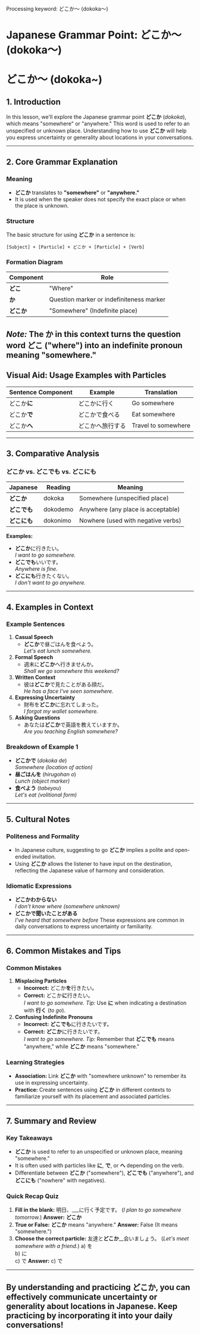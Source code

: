 Processing keyword: どこか～ (dokoka～)
# Japanese Grammar Point: どこか～ (dokoka～)
# どこか～ (dokoka~)
## 1. Introduction
In this lesson, we'll explore the Japanese grammar point **どこか** (*dokoka*), which means "somewhere" or "anywhere." This word is used to refer to an unspecified or unknown place. Understanding how to use **どこか** will help you express uncertainty or generality about locations in your conversations.

---
## 2. Core Grammar Explanation
### Meaning
- **どこか** translates to **"somewhere"** or **"anywhere."**
- It is used when the speaker does not specify the exact place or when the place is unknown.
### Structure
The basic structure for using **どこか** in a sentence is:
```
[Subject] + [Particle] + どこか + [Particle] + [Verb]
```
### Formation Diagram
| Component    | Role                          |
|--------------|-------------------------------|
| **どこ**     | "Where"                       |
| **か**       | Question marker or indefiniteness marker |
| **どこか**   | "Somewhere" (Indefinite place) |
*Note:* The **か** in this context turns the question word **どこ** ("where") into an indefinite pronoun meaning "somewhere."
---
## Visual Aid: Usage Examples with Particles
| Sentence Component | Example              | Translation          |
|--------------------|----------------------|----------------------|
| どこか**に**        | どこかに行く          | Go somewhere         |
| どこか**で**        | どこかで食べる        | Eat somewhere        |
| どこか**へ**        | どこかへ旅行する      | Travel to somewhere  |
---
## 3. Comparative Analysis
### どこか vs. どこでも vs. どこにも
| Japanese       | Reading       | Meaning                          |
|----------------|---------------|----------------------------------|
| **どこか**     | dokoka        | Somewhere (unspecified place)    |
| **どこでも**   | dokodemo      | Anywhere (any place is acceptable) |
| **どこにも**   | dokonimo      | Nowhere (used with negative verbs) |
**Examples:**
- **どこか**に行きたい。  
  *I want to go somewhere.*
- **どこでも**いいです。  
  *Anywhere is fine.*
- **どこにも**行きたくない。  
  *I don't want to go anywhere.*
---
## 4. Examples in Context
### Example Sentences
1. **Casual Speech**
   - **どこか**で昼ごはんを食べよう。  
     *Let's eat lunch somewhere.*
2. **Formal Speech**
   - 週末に**どこか**へ行きませんか。  
     *Shall we go somewhere this weekend?*
3. **Written Context**
   - 彼は**どこか**で見たことがある顔だ。  
     *He has a face I've seen somewhere.*
4. **Expressing Uncertainty**
   - 財布を**どこか**に忘れてしまった。  
     *I forgot my wallet somewhere.*
5. **Asking Questions**
   - あなたは**どこか**で英語を教えていますか。  
     *Are you teaching English somewhere?*
### Breakdown of Example 1
- **どこかで** (*dokoka de*)  
  *Somewhere (location of action)*
- **昼ごはんを** (*hirugohan o*)  
  *Lunch (object marker)*
- **食べよう** (*tabeyou*)  
  *Let's eat (volitional form)*
---
## 5. Cultural Notes
### Politeness and Formality
- In Japanese culture, suggesting to go **どこか** implies a polite and open-ended invitation.
- Using **どこか** allows the listener to have input on the destination, reflecting the Japanese value of harmony and consideration.
### Idiomatic Expressions
- **どこかわからない**  
  *I don't know where (somewhere unknown)*
- **どこかで聞いたことがある**  
  *I've heard that somewhere before*
These expressions are common in daily conversations to express uncertainty or familiarity.
---
## 6. Common Mistakes and Tips
### Common Mistakes
1. **Misplacing Particles**
   - **Incorrect:** どこか**を**行きたい。  
   - **Correct:** どこか**に**行きたい。  
     *I want to go somewhere.*
   *Tip:* Use **に** when indicating a destination with **行く** (*to go*).
2. **Confusing Indefinite Pronouns**
   - **Incorrect:** **どこでも**に行きたいです。  
   - **Correct:** **どこか**に行きたいです。  
     *I want to go somewhere.*
   *Tip:* Remember that **どこでも** means "anywhere," while **どこか** means "somewhere."
### Learning Strategies
- **Association:** Link **どこか** with "somewhere unknown" to remember its use in expressing uncertainty.
- **Practice:** Create sentences using **どこか** in different contexts to familiarize yourself with its placement and associated particles.
---
## 7. Summary and Review
### Key Takeaways
- **どこか** is used to refer to an unspecified or unknown place, meaning "somewhere."
- It is often used with particles like **に**, **で**, or **へ** depending on the verb.
- Differentiate between **どこか** ("somewhere"), **どこでも** ("anywhere"), and **どこにも** ("nowhere" with negatives).
### Quick Recap Quiz
1. **Fill in the blank:** 明日、___に行く予定です。 (*I plan to go somewhere tomorrow.*)
   **Answer:** **どこか**
2. **True or False:** **どこか** means "anywhere."
   **Answer:** False (It means "somewhere.")
3. **Choose the correct particle:** 友達と**どこか**__会いましょう。 (*Let's meet somewhere with a friend.*)
   a) を  
   b) に  
   c) で
   **Answer:** c) で
---
By understanding and practicing **どこか**, you can effectively communicate uncertainty or generality about locations in Japanese. Keep practicing by incorporating it into your daily conversations!
---
